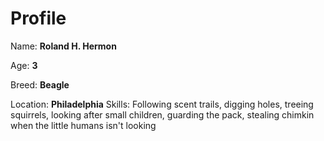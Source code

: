 # Profile

Name: **Roland H. Hermon**

Age: **3**

Breed: **Beagle**

Location: **Philadelphia**
Skills: Following scent trails, digging holes, treeing squirrels, looking after small children, guarding the pack, stealing chimkin when the little humans isn't looking